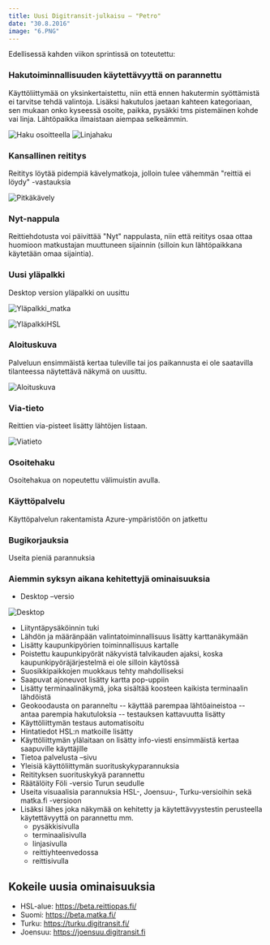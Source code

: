 ```yaml
---
title: Uusi Digitransit-julkaisu – "Petro"
date: "30.8.2016"
image: "6.PNG"
---
```


Edellisessä kahden viikon sprintissä on toteutettu:

### Hakutoiminnallisuuden käytettävyyttä on parannettu
Käyttöliittymää on yksinkertaistettu, niin että ennen hakutermin syöttämistä ei tarvitse tehdä valintoja. Lisäksi hakutulos jaetaan kahteen kategoriaan, sen mukaan onko kyseessä osoite, paikka, pysäkki tms pistemäinen kohde vai linja. Lähtöpaikka ilmaistaan aiempaa selkeämmin.

![Haku osoitteella](1b.PNG "Haku osoitteella")
![Linjahaku](1c.PNG "Linjahaku")

### Kansallinen reititys 
Reititys löytää pidempiä kävelymatkoja, jolloin tulee vähemmän "reittiä ei löydy" -vastauksia

![Pitkäkävely](2.PNG "Pitkä kävely")

### Nyt-nappula
Reittiehdotusta voi päivittää "Nyt" nappulasta, niin että reititys osaa ottaa huomioon matkustajan muuttuneen sijainnin (silloin kun lähtöpaikkana käytetään omaa sijaintia).

### Uusi yläpalkki
Desktop version yläpalkki on uusittu

![Yläpalkki_matka](3a.PNG "Yläpalkki matka.fi")

![YläpalkkiHSL](3b.PNG "Yläpalkki HSL")

### Aloituskuva
Palveluun ensimmäistä kertaa tuleville tai jos paikannusta ei ole saatavilla tilanteessa näytettävä näkymä on uusittu.

![Aloituskuva](4.PNG "Aloituskuva")

### Via-tieto
Reittien via-pisteet lisätty lähtöjen listaan.

![Viatieto](5.PNG "Via-tieto")

### Osoitehaku
Osoitehakua on nopeutettu välimuistin avulla.

### Käyttöpalvelu
Käyttöpalvelun rakentamista Azure-ympäristöön on jatkettu

### Bugikorjauksia
Useita pieniä parannuksia

### Aiemmin syksyn aikana kehitettyjä ominaisuuksia

- Desktop –versio

![Desktop](6.PNG "Desktop")

- Liityntäpysäköinnin tuki
- Lähdön ja määränpään valintatoiminnallisuus lisätty karttanäkymään
- Lisätty kaupunkipyörien toiminnallisuus kartalle
- Poistettu kaupunkipyörät näkyvistä talvikauden ajaksi, koska kaupunkipyöräjärjestelmä ei ole silloin käytössä
- Suosikkipaikkojen muokkaus tehty mahdolliseksi
- Saapuvat ajoneuvot lisätty kartta pop-uppiin
- Lisätty terminaalinäkymä, joka sisältää koosteen kaikista terminaalin lähdöistä
- Geokoodausta on paranneltu
-- käyttää parempaa lähtöaineistoa
-- antaa parempia hakutuloksia
-- testauksen kattavuutta lisätty
- Käyttöliittymän testaus automatisoitu
- Hintatiedot HSL:n matkoille lisätty
- Käyttöliittymän ylälaitaan on lisätty info-viesti ensimmäistä kertaa saapuville käyttäjille
- Tietoa palvelusta –sivu
- Yleisiä käyttöliittymän suorituskykyparannuksia
- Reitityksen suorituskykyä parannettu
- Räätälöity Föli -versio Turun seudulle
- Useita visuaalisia parannuksia HSL-, Joensuu-, Turku-versioihin sekä matka.fi -versioon
- Lisäksi lähes joka näkymää on kehitetty ja käytettävyystestin perusteella käytettävyyttä on parannettu mm. 
  * pysäkkisivulla
  * terminaalisivulla
  * linjasivulla
  * reittiyhteenvedossa
  * reittisivulla

## Kokeile uusia ominaisuuksia
- HSL-alue: https://beta.reittiopas.fi/
- Suomi: https://beta.matka.fi/
- Turku: https://turku.digitransit.fi/
- Joensuu: https://joensuu.digitransit.fi
